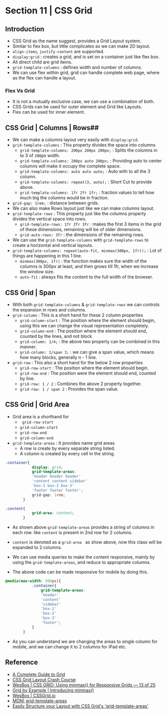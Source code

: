 # Section 11 | CSS Grid #

## Introduction ##

* CSS Grid as the name suggest, provides a Grid Layout system.
* Similar to flex box, but little complicates as we can make 2D layout.
* `align-items`, `justify-content` are supported.
* `display:grid` : creates a grid, and is set on a container just like flex box.
* All direct child are grid items.
* `grid-template-columns` : defines width and number of columns.
* We can use flex within grid, grid can handle complete web page, where as the flex can handle a layout.

### Flex Vs Grid ###
* It is not a mutually exclusive case, we can use a combination of both.
* CSS Grids can be used for outer element and Grid like Layouts.
* Flex can be used for inner element.


## CSS Grid | Columns | Rows##
* We can make a columns layout very easily with `display:grid`.
* `grid-template-columns` : This property divides the space into columns
    - `grid-template-columns: 200px 200px 200px;` : Splits the columns in to 3 of `200`px width.
    - `grid-template-columns: 200px auto 200px;` : Providing auto to center columns will make it occupy the complete space.
    - `grid-template-columns: auto auto auto;` : Auto with to all the 3 column.
    - `grid-template-columns: repeat(3, auto);` : Short Cut to provide above.
    - `grid-template-columns: 1fr 2fr 1fr;` : fraction values to tell how much big the columns would be in fraction.
* `grid-gap: 1rem;` : distance between grids.
* We can also make Rows layout just like we can make columns layout.
* `grid-template-rows` : This property just like the columns property divides the vertical space into rows.
    - `grid-template-rows: 1fr 2fr 3fr` : makes the first 3 items in the grid of these dimensions, remaining will be of older dimensions.
    - `grid-auto-rows: 3fr` : the dimensions of the remaining rows.
* We can use the `grid-template-columns` with `grid-template-rows` to create a horizontal and vertical layouts.
* `grid-template-columns: repeat(auto-fit, minmax(300px, 1fr));` : Lot of things are happening in this 1 line.
    - `minmax(300px, 1fr)` : the function makes sure the width of the columns is 300px at least, and then grows till 1fr, when we increase the window size.
    - `auto-fit` : always fits the content to the full width of the browser.

## CSS Grid | Span ##
* With both `grid-template-columns` & `grid-template-rows` we can controls the expansion in rows and columns.
* `grid-column` : This is a short hand for these 2 column properties
    - `grid-column-start` : The position where the element should begin, using this we can change the visual representation completely.
    - `grid-column-end` : The position where the element should end, counted by the lines, and not block
    - `grid-column: 1/4;` : the above two property can be combined in this manner.
    - `grid-column: 1/span 3;` : we can give a span value, which means how many blocks, generally n - 1 line.
* `grid-row` : This also a short hand for the below 2 row properties
    - `grid-row-start` : The position where the element should begin.
    - `grid-row-end` : The position were the element should end, counted by line.
    - `grid-row: 1 / 2` : Combines the above 2 property together.
    - `grid-row: 1 / span 2` : Provides the span value.

## CSS Grid | Grid Area ##
* Grid area is a shorthand for
    - ` grid-row-start`
    - `grid-column-start`
    - `grid-row-end`
    - `grid-column-end`
* `grid-template-areas` : It provides name grid areas
    - A row is create by every separate string listed.
    - A column is created by every cell in the string.

```css
.container{
            display: grid;
            grid-template-areas: 
            'header header header'
            'content content sidebar'
            'box-1 box-2 box-3'
            'footer footer footer';
            grid-gap: 1rem;
        }

.content{
            grid-area: content;
        }
```

* As shown above `grid-template-areas` provides a string of columns in each row. like `content` is present in 2nd row for 2 columns.
* `content` is denoted as a `grid-area ` as show above, now this class will be expanded to 2 columns.

* We can use media queries to make the content responsive, mainly by using the `grid-template-areas`, and reduce to appropriate columns.
* The above code can be made responsive for mobile by doing this.

```css
@media(max-width: 500px){
            .container{
                grid-template-areas: 
                'header'
                'content'
                'sidebar'
                'box-1' 
                'box-2' 
                'box-3'
                'footer';
            }
        }
```
* As you can understand we are changing the areas to single column for mobile, and we can change it to 2 columns for iPad etc.

## Reference ##
* [ A Complete Guide to Grid ](https://css-tricks.com/snippets/css/complete-guide-grid/)
* [CSS Grid Layout Crash Course ](https://www.youtube.com/watch?v=jV8B24rSN5o)
* [WesBos | CSS GRID: Using minmax() for Responsive Grids — 13 of 25](https://www.youtube.com/watch?v=PuhObGdKSDs)
* [Grid by Example | Introducing minmax()](https://gridbyexample.com/video/series-minmax/)
* [WesBos | CSSGrid.io](https://cssgrid.io/)
* [MDN| grid-template-areas](https://developer.mozilla.org/en-US/docs/Web/CSS/grid-template-areas)
* [Easily Structure your Layout with CSS Grid's 'grid-template-areas'](https://www.youtube.com/watch?v=qTGbWfEEnKI)
